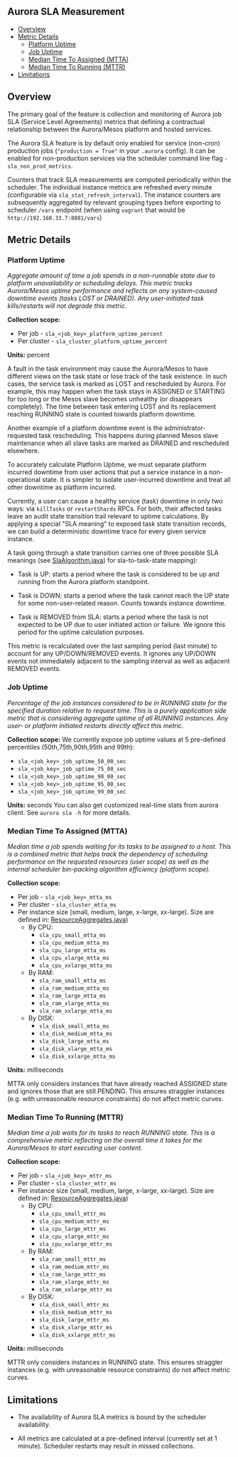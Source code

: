 Aurora SLA Measurement
--------------

- [Overview](#overview)
- [Metric Details](#metric-details)
  - [Platform Uptime](#platform-uptime)
  - [Job Uptime](#job-uptime)
  - [Median Time To Assigned (MTTA)](#median-time-to-assigned-\(mtta\))
  - [Median Time To Running (MTTR)](#median-time-to-running-\(mttr\))
- [Limitations](#limitations)

## Overview

The primary goal of the feature is collection and monitoring of Aurora job SLA (Service Level
Agreements) metrics that defining a contractual relationship between the Aurora/Mesos platform
and hosted services.

The Aurora SLA feature is by default only enabled for service (non-cron)
production jobs (`"production = True"` in your `.aurora` config). It can be enabled for
non-production services via the scheduler command line flag `-sla_non_prod_metrics`.

Counters that track SLA measurements are computed periodically within the scheduler.
The individual instance metrics are refreshed every minute (configurable via
`sla_stat_refresh_interval`). The instance counters are subsequently aggregated by
relevant grouping types before exporting to scheduler `/vars` endpoint (when using `vagrant`
that would be `http://192.168.33.7:8081/vars`)

## Metric Details

### Platform Uptime

*Aggregate amount of time a job spends in a non-runnable state due to platform unavailability
or scheduling delays. This metric tracks Aurora/Mesos uptime performance and reflects on any
system-caused downtime events (tasks LOST or DRAINED). Any user-initiated task kills/restarts
will not degrade this metric.*

**Collection scope:**

* Per job - `sla_<job_key>_platform_uptime_percent`
* Per cluster - `sla_cluster_platform_uptime_percent`

**Units:** percent

A fault in the task environment may cause the Aurora/Mesos to have different views on the task state
or lose track of the task existence. In such cases, the service task is marked as LOST and
rescheduled by Aurora. For example, this may happen when the task stays in ASSIGNED or STARTING
for too long or the Mesos slave becomes unhealthy (or disappears completely). The time between
task entering LOST and its replacement reaching RUNNING state is counted towards platform downtime.

Another example of a platform downtime event is the administrator-requested task rescheduling. This
happens during planned Mesos slave maintenance when all slave tasks are marked as DRAINED and
rescheduled elsewhere.

To accurately calculate Platform Uptime, we must separate platform incurred downtime from user
actions that put a service instance in a non-operational state. It is simpler to isolate
user-incurred downtime and treat all other downtime as platform incurred.

Currently, a user can cause a healthy service (task) downtime in only two ways: via `killTasks`
or `restartShards` RPCs. For both, their affected tasks leave an audit state transition trail
relevant to uptime calculations. By applying a special "SLA meaning" to exposed task state
transition records, we can build a deterministic downtime trace for every given service instance.

A task going through a state transition carries one of three possible SLA meanings
(see [SlaAlgorithm.java](https://github.com/apache/aurora/blob/#{git_tag}/src/main/java/org/apache/aurora/scheduler/sla/SlaAlgorithm.java)) for
sla-to-task-state mapping):

* Task is UP: starts a period where the task is considered to be up and running from the Aurora
  platform standpoint.

* Task is DOWN: starts a period where the task cannot reach the UP state for some
  non-user-related reason. Counts towards instance downtime.

* Task is REMOVED from SLA: starts a period where the task is not expected to be UP due to
  user initiated action or failure. We ignore this period for the uptime calculation purposes.

This metric is recalculated over the last sampling period (last minute) to account for
any UP/DOWN/REMOVED events. It ignores any UP/DOWN events not immediately adjacent to the
sampling interval as well as adjacent REMOVED events.

### Job Uptime

*Percentage of the job instances considered to be in RUNNING state for the specified duration
relative to request time. This is a purely application side metric that is considering aggregate
uptime of all RUNNING instances. Any user- or platform initiated restarts directly affect
this metric.*

**Collection scope:** We currently expose job uptime values at 5 pre-defined
percentiles (50th,75th,90th,95th and 99th):

* `sla_<job_key>_job_uptime_50_00_sec`
* `sla_<job_key>_job_uptime_75_00_sec`
* `sla_<job_key>_job_uptime_90_00_sec`
* `sla_<job_key>_job_uptime_95_00_sec`
* `sla_<job_key>_job_uptime_99_00_sec`

**Units:** seconds
You can also get customized real-time stats from aurora client. See `aurora sla -h` for
more details.

### Median Time To Assigned (MTTA)

*Median time a job spends waiting for its tasks to be assigned to a host. This is a combined
metric that helps track the dependency of scheduling performance on the requested resources
(user scope) as well as the internal scheduler bin-packing algorithm efficiency (platform scope).*

**Collection scope:**

* Per job - `sla_<job_key>_mtta_ms`
* Per cluster - `sla_cluster_mtta_ms`
* Per instance size (small, medium, large, x-large, xx-large). Size are defined in:
[ResourceAggregates.java](https://github.com/apache/aurora/blob/#{git_tag}/src/main/java/org/apache/aurora/scheduler/base/ResourceAggregates.java))
  * By CPU:
    * `sla_cpu_small_mtta_ms`
    * `sla_cpu_medium_mtta_ms`
    * `sla_cpu_large_mtta_ms`
    * `sla_cpu_xlarge_mtta_ms`
    * `sla_cpu_xxlarge_mtta_ms`
  * By RAM:
    * `sla_ram_small_mtta_ms`
    * `sla_ram_medium_mtta_ms`
    * `sla_ram_large_mtta_ms`
    * `sla_ram_xlarge_mtta_ms`
    * `sla_ram_xxlarge_mtta_ms`
  * By DISK:
    * `sla_disk_small_mtta_ms`
    * `sla_disk_medium_mtta_ms`
    * `sla_disk_large_mtta_ms`
    * `sla_disk_xlarge_mtta_ms`
    * `sla_disk_xxlarge_mtta_ms`

**Units:** milliseconds

MTTA only considers instances that have already reached ASSIGNED state and ignores those
that are still PENDING. This ensures straggler instances (e.g. with unreasonable resource
constraints) do not affect metric curves.

### Median Time To Running (MTTR)

*Median time a job waits for its tasks to reach RUNNING state. This is a comprehensive metric
reflecting on the overall time it takes for the Aurora/Mesos to start executing user content.*

**Collection scope:**

* Per job - `sla_<job_key>_mttr_ms`
* Per cluster - `sla_cluster_mttr_ms`
* Per instance size (small, medium, large, x-large, xx-large). Size are defined in:
[ResourceAggregates.java](https://github.com/apache/aurora/blob/#{git_tag}/src/main/java/org/apache/aurora/scheduler/base/ResourceAggregates.java))
  * By CPU:
    * `sla_cpu_small_mttr_ms`
    * `sla_cpu_medium_mttr_ms`
    * `sla_cpu_large_mttr_ms`
    * `sla_cpu_xlarge_mttr_ms`
    * `sla_cpu_xxlarge_mttr_ms`
  * By RAM:
    * `sla_ram_small_mttr_ms`
    * `sla_ram_medium_mttr_ms`
    * `sla_ram_large_mttr_ms`
    * `sla_ram_xlarge_mttr_ms`
    * `sla_ram_xxlarge_mttr_ms`
  * By DISK:
    * `sla_disk_small_mttr_ms`
    * `sla_disk_medium_mttr_ms`
    * `sla_disk_large_mttr_ms`
    * `sla_disk_xlarge_mttr_ms`
    * `sla_disk_xxlarge_mttr_ms`

**Units:** milliseconds

MTTR only considers instances in RUNNING state. This ensures straggler instances (e.g. with
unreasonable resource constraints) do not affect metric curves.

## Limitations

* The availability of Aurora SLA metrics is bound by the scheduler availability.

* All metrics are calculated at a pre-defined interval (currently set at 1 minute).
  Scheduler restarts may result in missed collections.
